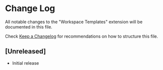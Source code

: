 # Change Log

All notable changes to the "Workspace Templates" extension will be documented in this file.

Check [Keep a Changelog](http://keepachangelog.com/) for recommendations on how to structure this file.

## [Unreleased]

- Initial release
